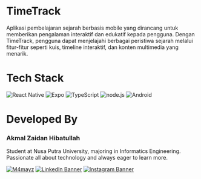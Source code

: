 # TimeTrack

Aplikasi pembelajaran sejarah berbasis mobile yang dirancang untuk memberikan pengalaman interaktif dan edukatif kepada pengguna. Dengan TimeTrack, pengguna dapat menjelajahi berbagai peristiwa sejarah melalui fitur-fitur seperti kuis, timeline interaktif, dan konten multimedia yang menarik.

# Tech Stack

![React Native](https://img.shields.io/badge/React%20Native-61DAFB?style=flat&logo=react&logoColor=black)
![Expo](https://img.shields.io/badge/Expo-1B1F23?style=flat&logo=expo&logoColor=white)
![TypeScript](https://img.shields.io/badge/TypeScript-3178C6?style=flat&logo=typescript&logoColor=white)
![node.js](https://img.shields.io/badge/Node.js-339933?style=flat&logo=nodedotjs&logoColor=white)
![Android](https://img.shields.io/badge/Android-3DDC84?style=flat&logo=android&logoColor=white)

# Developed By

### Akmal Zaidan Hibatullah

Student at Nusa Putra University, majoring in Informatics Engineering. Passionate all about technology and always eager to learn more.

[![M4mayz](https://img.shields.io/badge/M4mayz-000000?style=flat&logo=github&logoColor=white)](https://github.com/M4mayz)
[![LinkedIn Banner](https://img.shields.io/badge/Connect%20with%20me%20on%20LinkedIn-%40m4mayz-0A66C2?style=flat&logo=linkedin&logoColor=white)](https://www.linkedin.com/in/m4mayz/)
[![Instagram Banner](https://img.shields.io/badge/Follow%20me%20on%20Instagram-%40m4mayz-833AB4?style=flat&logo=instagram&logoColor=white)](https://www.instagram.com/m4mayz/)

